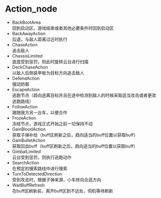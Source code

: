 # Action_node

- BackBootArea  
    回到启动区，游戏结束或者其他必要条件时回到启动区
- BackAwayAction  
    后退，与敌人距离过近时执行
- ChaseAction  
    追击敌人
- ChassisLimited  
    底盘受到惩罚，则此时旋转云台进行扫描
- DeckChaseAction  
    以敌人后侧装甲板为目标方向追击敌人
- DefendAction  
    摆动防御
- EscapeAction  
    逃跑节点（趋向逃离目标并且在途中检测到敌人的时候采取适当攻击或者更改逃跑路线）
- FollowAction  
    跟随我方另一台车，以便合作
- FrozeAction  
    冻结节点，游戏正式开始之前一切保持不动
- GainBloodAction  
    获取子弹补给（buff区刷新之后，趋向适当的buff位置以获取buff）
- GainBulletAction  
    获取回血buff（buff区刷新之后，趋向适当的buff位置以获取buff）
- GimbalLimited  
    云台受到惩罚，则执行逃跑动作
- SearchAction  
在预定的搜索路线中进行搜索
- TurnToDetectedDirection  
    受到攻击时，根据子弹来源，小车转向合适方向
- WaitBuffRefresh   
    在buff区刷新前，离开buff区到不远处，伺机等待刷新
